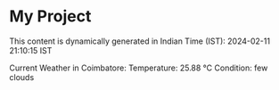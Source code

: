 # My Project

This content is dynamically generated in Indian Time (IST): 2024-02-11 21:10:15 IST


Current Weather in Coimbatore:
Temperature: 25.88 °C
Condition: few clouds

